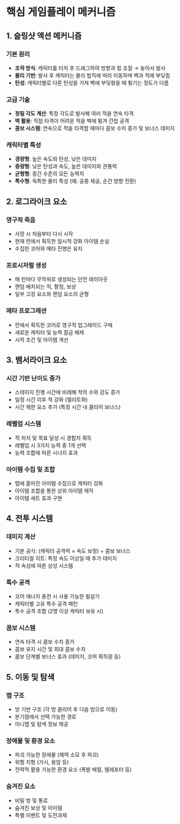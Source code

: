 # 핵심 게임플레이 메커니즘

## 1. 슬링샷 액션 메커니즘

### 기본 원리
- **조작 방식**: 캐릭터를 터치 후 드래그하여 방향과 힘 조절 → 놓아서 발사
- **물리 기반**: 발사 후 캐릭터는 물리 법칙에 따라 이동하며 벽과 적에 부딪힘
- **탄성**: 캐릭터별로 다른 탄성을 가져 벽에 부딪혔을 때 튕기는 정도가 다름

### 고급 기술
- **정밀 각도 계산**: 특정 각도로 발사해 여러 적을 연속 타격
- **벽 활용**: 직접 타격이 어려운 적을 벽에 튕겨 간접 공격
- **콤보 시스템**: 연속으로 적을 타격할 때마다 콤보 수치 증가 및 보너스 데미지

### 캐릭터별 특성
- **경량형**: 높은 속도와 탄성, 낮은 데미지
- **중량형**: 낮은 탄성과 속도, 높은 데미지와 관통력
- **균형형**: 중간 수준의 모든 능력치
- **특수형**: 독특한 물리 특성 (예: 공중 체공, 순간 방향 전환)

## 2. 로그라이크 요소

### 영구적 죽음
- 사망 시 처음부터 다시 시작
- 현재 런에서 획득한 일시적 강화 아이템 손실
- 수집한 코어와 메타 진행은 유지

### 프로시저럴 생성
- 매 런마다 무작위로 생성되는 던전 레이아웃
- 랜덤 배치되는 적, 함정, 보상
- 일부 고정 요소와 랜덤 요소의 균형

### 메타 프로그레션
- 런에서 획득한 코어로 영구적 업그레이드 구매
- 새로운 캐릭터 및 능력 잠금 해제
- 시작 조건 및 아이템 개선

## 3. 뱀서라이크 요소

### 시간 기반 난이도 증가
- 스테이지 진행 시간에 비례해 적의 수와 강도 증가
- 일정 시간 이후 적 강화 (엘리트화)
- 시간 제한 요소 추가 (특정 시간 내 클리어 보너스)

### 레벨업 시스템
- 적 처치 및 목표 달성 시 경험치 획득
- 레벨업 시 3가지 능력 중 1개 선택
- 능력 조합에 따른 시너지 효과

### 아이템 수집 및 조합
- 맵에 흩어진 아이템 수집으로 캐릭터 강화
- 아이템 조합을 통한 상위 아이템 제작
- 아이템 세트 효과 구현

## 4. 전투 시스템

### 데미지 계산
- 기본 공식: (캐릭터 공격력 × 속도 보정) + 콤보 보너스
- 크리티컬 히트: 특정 속도 이상일 때 추가 데미지
- 적 속성에 따른 상성 시스템

### 특수 공격
- 코어 에너지 충전 시 사용 가능한 필살기
- 캐릭터별 고유 특수 공격 패턴
- 특수 공격 조합 (2명 이상 캐릭터 보유 시)

### 콤보 시스템
- 연속 타격 시 콤보 수치 증가
- 콤보 유지 시간 및 최대 콤보 수치
- 콤보 단계별 보너스 효과 (데미지, 코어 획득량 등)

## 5. 이동 및 탐색

### 맵 구조
- 방 기반 구조 (각 방 클리어 후 다음 방으로 이동)
- 분기점에서 선택 가능한 경로
- 미니맵 및 탐색 정보 제공

### 장애물 및 환경 요소
- 파괴 가능한 장애물 (체력 소모 후 파괴)
- 위험 지형 (가시, 용암 등)
- 전략적 활용 가능한 환경 요소 (폭발 배럴, 텔레포터 등)

### 숨겨진 요소
- 비밀 방 및 통로
- 숨겨진 보상 및 아이템
- 특별 이벤트 및 도전과제